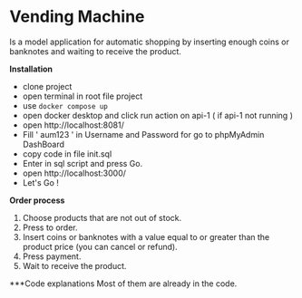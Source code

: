 # Vending Machine
Is a model application for automatic shopping by inserting enough coins or banknotes and waiting to receive the product.

**Installation**
 - clone project
 - open terminal in root file project
 - use `docker compose up`
 - open docker desktop and click run action on api-1 ( if api-1 not running )
 - open http://localhost:8081/ 
 - Fill ' aum123 ' in Username and Password for go to phpMyAdmin DashBoard
 - copy code in file init.sql
 - Enter in sql script and press Go.
 - open http://localhost:3000/ 
 - Let's Go !

**Order process**
 1. Choose products that are not out of stock.
 2. Press to order.
 3. Insert coins or banknotes with a value equal to or greater than the product price (you can cancel or refund).
 4. Press payment.
 5. Wait to receive the product.
 
 ***Code explanations Most of them are already in the code.
